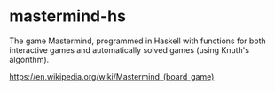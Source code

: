 # mastermind-hs

The game Mastermind, programmed in Haskell with functions for both
interactive games and automatically solved games (using Knuth's algorithm).

https://en.wikipedia.org/wiki/Mastermind_(board_game)